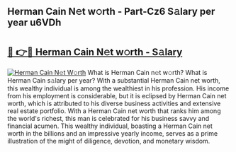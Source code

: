 ## Herman Cain N𝚎t w𝚘rth - Part-Cz6 S𝚊lary per year u6VDh

# <h2><a href="http://gc2aze9.nevu.top/?p=Herman+Cain">🔗 👉🔴 Herman Cain N𝚎t w𝚘rth - S𝚊lary</a></h2>

[![Herman Cain N𝚎t W𝚘rth](https://i.imgur.com/Oavwk0R.jpeg)](http://gc2aze9.nevu.top/?p=Herman+Cain)
What is Herman Cain n𝚎t w𝚘rth? What is Herman Cain s𝚊lary per year?
With a substantial Herman Cain net worth, this wealthy individual is among the wealthiest in his profession. His income from his employment is considerable, but it is eclipsed by Herman Cain net worth, which is attributed to his diverse business activities and extensive real estate portfolio. With a Herman Cain net worth that ranks him among the world's richest, this man is celebrated for his business savvy and financial acumen. This wealthy individual, boasting a Herman Cain net worth in the billions and an impressive yearly income, serves as a prime illustration of the might of diligence, devotion, and monetary wisdom.

